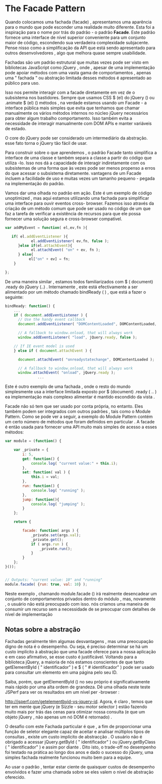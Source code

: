 # The Facade Pattern


Quando colocamos uma fachada (facade) , apresentamos uma aparência para o mundo que pode esconder uma realidade muito diferente. Esta foi a inspiração para o nome por trás do padrão - o padrão <b>Facade</b>. Este padrão fornece uma interface de nível superior conveniente para um conjunto maior de código, escondendo sua verdadeira complexidade subjacente. Pense nisso como a simplificação da API que está sendo apresentado para outros desenvolvedores , algo que melhora quase sempre usabilidade.

Fachadas são um padrão estrutural que muitas vezes pode ser visto em bibliotecas JavaScript como jQuery , onde , apesar de uma implementação pode apoiar métodos com uma vasta gama de comportamentos , apenas uma " fachada " ou abstração limitada desses métodos é apresentado ao público para uso.

Isso nos permite interagir com a facade diretamente em vez de o subsistema nos bastidores. Sempre que usamos CSS $ (el) do jQuery () ou .animate $ (el) () métodos , na verdade estamos usando um Facade - a interface pública mais simples que evita que tenhamos que chamar manualmente os vários métodos internos no núcleo jQuery necessários para obter algum trabalho comportamento. Isso também evita a necessidade de interagir manualmente com DOM APIs e manter variáveis ​​de estado.

O core do jQuery pode ser considerado um intermediário da abstração. esse fato torna o jQuery tão fácil de usar.

Para construir sobre o que aprendemos , o padrão Facade tanto simplifica a interface de uma classe e também separa a classe a partir do código que utiliza -lo. Isso nos dá a capacidade de interagir indiretamente com os subsistemas de uma forma que às vezes pode ser menos propenso a erros do que acessar o subsistema diretamente. vantagens de um Facade incluem a facilidade de uso e muitas vezes um tamanho pequeno - pegada na implementação do padrão.

Vamos dar uma olhada no padrão em ação. Este é um exemplo de código unoptimized , mas aqui estamos utilizando uma fachada para simplificar uma interface para ouvir eventos cross- browser. Fazemos isso através da criação de um método comum que pode ser usado no código de um que faz a tarefa de verificar a existência de recursos para que ele possa fornecer uma solução segura e cross-browser compatível.

````js
var addMyEvent = function( el,ev,fn ){

   if( el.addEventListener ){
            el.addEventListener( ev,fn, false );
      }else if(el.attachEvent){
            el.attachEvent( "on" + ev, fn );
      } else{
           el["on" + ev] = fn;
    }

};
````

De uma maneira similar , estamos todos familiarizados com $ ( document) .ready do jQuery (..) . Internamente , este está efectivamente a ser alimentado por um método chamado bindReady ( ) , que está a fazer o seguinte:

````js
bindReady: function() {
    ...
    if ( document.addEventListener ) {
      // Use the handy event callback
      document.addEventListener( "DOMContentLoaded", DOMContentLoaded, false );

      // A fallback to window.onload, that will always work
      window.addEventListener( "load", jQuery.ready, false );

    // If IE event model is used
    } else if ( document.attachEvent ) {

      document.attachEvent( "onreadystatechange", DOMContentLoaded );

      // A fallback to window.onload, that will always work
      window.attachEvent( "onload", jQuery.ready );
               ...

````

Este é outro exemplo de uma fachada , onde o resto do mundo simplesmente usa a interface limitada exposto por $ (document) .ready ( .. ) ea implementação mais complexo alimentar é mantido escondido da vista .

Facade não só tem que ser usado por conta própria, no entanto. Eles também podem ser integrados com outros padrões , tais como o Module Pattern. Como se pode ver a seguir, a exemplo do Module Pattern contém um certo número de métodos que foram definidos em particular . A facade é então usada para fornecer uma API muito mais simples de acesso a esses métodos:

````js
var module = (function() {

    var _private = {
        i: 5,
        get: function() {
            console.log( "current value:" + this.i);
        },
        set: function( val ) {
            this.i = val;
        },
        run: function() {
            console.log( "running" );
        },
        jump: function(){
            console.log( "jumping" );
        }
    };

    return {

        facade: function( args ) {
            _private.set(args.val);
            _private.get();
            if ( args.run ) {
                _private.run();
            }
        }
    };
}());


// Outputs: "current value: 10" and "running"
module.facade( {run: true, val: 10} );
````

Neste exemplo , chamando module.facade () irá realmente desencadear um conjunto de comportamentos privados dentro do módulo , mas, novamente , o usuário não está preocupado com isso. nós criamos uma maneira de consumir um recurso sem a necessidade de se preocupar com detalhes de nível de implementação

## Notas sobre a abstração

Fachadas geralmente têm algumas desvantagens , mas uma preocupação digno de nota é o desempenho. Ou seja, é preciso determinar se há um custo implícito à abstração que uma facade oferece para a nossa aplicação e em caso afirmativo, se esse custo é justificável. Voltando para a biblioteca jQuery, a maioria de nós estamos conscientes de que tanto getElementById ( " identificador" ) e $ ( " # identificador" ) pode ser usado para consultar um elemento em uma página pelo seu ID.

Saiba, porém, que getElementById () no seu próprio é significativamente mais rápido por uma alta ordem de grandeza. Dê uma olhada neste teste JSPerf para ver os resultados em um nível per -browser :

http://jsperf.com/getelementbyid-vs-jquery-id. Agora, é claro , temos que ter em mente que jQuery (e Sizzle - seu motor selector ) estão fazendo muito mais por trás das cenas para otimizar nossa consulta (e que um objeto jQuery , não apenas um nó DOM é retornado) .

O desafio com este Fachada particular é que , a fim de proporcionar uma função de seletor elegante capaz de aceitar e analisar múltiplos tipos de consultas , existe um custo implícito de abstracção . O usuário não é obrigado a acessar jQuery.getById ( " identificador" ) ou jQuery.getByClass ( " identificador" ) e assim por diante . Dito isto, o trade-off no desempenho foi testado na prática ao longo dos anos e dado o sucesso do jQuery, uma simples fachada realmente funcionou muito bem para a equipe.

Ao usar o padrão , tentar estar ciente de quaisquer custos de desempenho envolvidos e fazer uma chamada sobre se eles valem o nível de abstração oferecido.

